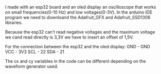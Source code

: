I made with an esp32 board and an oled display an oscilloscope that works on small frequencies(0-10 Hz) and low voltages(0-3V).
In the arduino IDE program we need to downloand the Adafruit_GFX and Adafruit_SSD1306 libraries.

Because the esp32 can't read negative voltages and the maximum voltage we cand read directly is 3,3V we have to insert an offset of 1,5V.

For the connection between the esp32 and the oled display:
GND - GND
VCC - 3V3
SCL - 22
SDA - 21

The cx and cy variables in the code can be different depending on the waveform generator used. 
